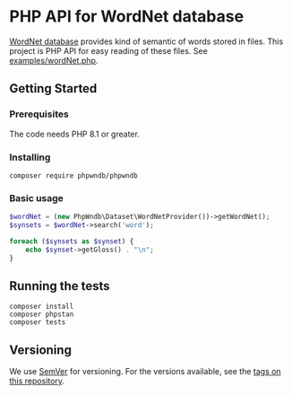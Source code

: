 # PHP API for WordNet database

[WordNet database](https://wordnet.princeton.edu/) provides kind of semantic of words stored in files. This project is PHP API for easy reading of these files. See [examples/wordNet.php](examples/wordNet.php).

## Getting Started

### Prerequisites

The code needs PHP 8.1 or greater.

### Installing

```
composer require phpwndb/phpwndb
```

### Basic usage

```php
$wordNet = (new PhpWndb\Dataset\WordNetProvider())->getWordNet();
$synsets = $wordNet->search('word');

foreach ($synsets as $synset) {
    echo $synset->getGloss() . "\n";
}
```

## Running the tests

```
composer install
composer phpstan
composer tests
```

## Versioning

We use [SemVer](http://semver.org/) for versioning. For the versions available, see the [tags on this repository](https://github.com/PhpWndb/PhpWndb/tags).
